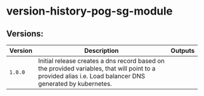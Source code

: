 # version-history-pog-sg-module
## **Versions:**
Version | Description | Outputs
---------------|--------------------------------------------------------|----------------
`1.0.0` | Initial release creates a dns record based on the provided variables, that will point to a provided alias i.e. Load balancer DNS generated by kubernetes. |
